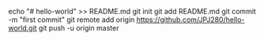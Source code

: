 echo "# hello-world" >> README.md
git init
git add README.md
git commit -m "first commit"
git remote add origin https://github.com/JPJ280/hello-world.git
git push -u origin master

